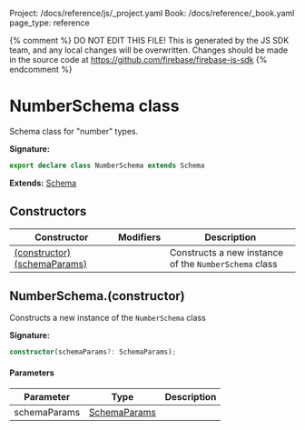 Project: /docs/reference/js/_project.yaml
Book: /docs/reference/_book.yaml
page_type: reference

{% comment %}
DO NOT EDIT THIS FILE!
This is generated by the JS SDK team, and any local changes will be
overwritten. Changes should be made in the source code at
https://github.com/firebase/firebase-js-sdk
{% endcomment %}

# NumberSchema class
Schema class for "number" types.

<b>Signature:</b>

```typescript
export declare class NumberSchema extends Schema 
```
<b>Extends:</b> [Schema](./vertexai-preview.schema.md#schema_class)

## Constructors

|  Constructor | Modifiers | Description |
|  --- | --- | --- |
|  [(constructor)(schemaParams)](./vertexai-preview.numberschema.md#numberschemaconstructor) |  | Constructs a new instance of the <code>NumberSchema</code> class |

## NumberSchema.(constructor)

Constructs a new instance of the `NumberSchema` class

<b>Signature:</b>

```typescript
constructor(schemaParams?: SchemaParams);
```

#### Parameters

|  Parameter | Type | Description |
|  --- | --- | --- |
|  schemaParams | [SchemaParams](./vertexai-preview.schemaparams.md#schemaparams_interface) |  |

